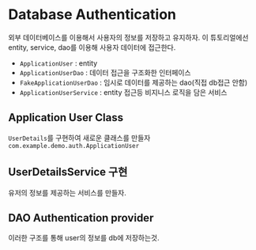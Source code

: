 # Database Authentication
외부 데이터베이스를 이용해서 사용자의 정보를 저장하고 유지하자.
이 튜토리얼에선 entity, service, dao를 이용해 사용자 데이터에 접근한다.  
  
* `ApplicationUser` : entity
* `ApplicationUserDao` : 데이터 접근을 구조화한 인터페이스
* `FakeApplicationUserDao` : 임시로 데이터를 제공하는 dao(직접 db접근 안함)
* `ApplicationUserService` : entity 접근등 비지니스 로직을 담은 서비스

## Application User Class
`UserDetails`를 구현하여 새로운 클래스를 만들자 `com.example.demo.auth.ApplicationUser`  

##  UserDetailsService 구현
유저의 정보를 제공하는 서비스를 만들자.

## DAO Authentication provider
  
이러한 구조를 통해 user의 정보를 db에 저장하는것.
